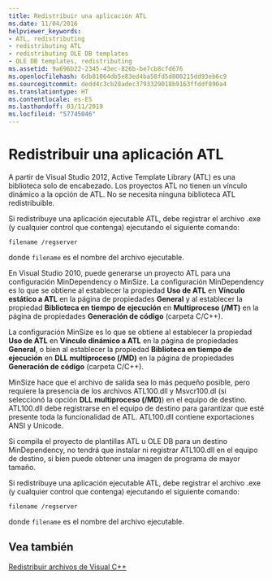 ```yaml
---
title: Redistribuir una aplicación ATL
ms.date: 11/04/2016
helpviewer_keywords:
- ATL, redistributing
- redistributing ATL
- redistributing OLE DB templates
- OLE DB templates, redistributing
ms.assetid: 9a696b22-2345-43ec-826b-be7cb8cfd676
ms.openlocfilehash: 6db81064db5e83ed4ba58fd5d800215dd93eb6c9
ms.sourcegitcommit: dedd4c3cb28adec3793329018b9163ffddf890a4
ms.translationtype: HT
ms.contentlocale: es-ES
ms.lasthandoff: 03/11/2019
ms.locfileid: "57745046"
---
```

# <a name="redistributing-an-atl-application"></a>Redistribuir una aplicación ATL

A partir de Visual Studio 2012, Active Template Library (ATL) es una biblioteca solo de encabezado. Los proyectos ATL no tienen un vínculo dinámico a la opción de ATL. No se necesita ninguna biblioteca ATL redistribuible.

Si redistribuye una aplicación ejecutable ATL, debe registrar el archivo .exe (y cualquier control que contenga) ejecutando el siguiente comando:

```
filename /regserver
```

donde `filename` es el nombre del archivo ejecutable.

En Visual Studio 2010, puede generarse un proyecto ATL para una configuración MinDependency o MinSize. La configuración MinDependency es lo que se obtiene al establecer la propiedad **Uso de ATL** en **Vínculo estático a ATL** en la página de propiedades **General** y al establecer la propiedad **Biblioteca en tiempo de ejecución** en **Multiproceso (/MT)** en la página de propiedades **Generación de código** (carpeta C/C++).

La configuración MinSize es lo que se obtiene al establecer la propiedad **Uso de ATL** en **Vínculo dinámico a ATL** en la página de propiedades **General**, o bien al establecer la propiedad **Biblioteca en tiempo de ejecución** en **DLL multiproceso (/MD)** en la página de propiedades **Generación de código** (carpeta C/C++).

MinSize hace que el archivo de salida sea lo más pequeño posible, pero requiere la presencia de los archivos ATL100.dll y Msvcr100.dl (si seleccionó la opción **DLL multiproceso (/MD)**) en el equipo de destino. ATL100.dll debe registrarse en el equipo de destino para garantizar que esté presente toda la funcionalidad de ATL. ATL100.dll contiene exportaciones ANSI y Unicode.

Si compila el proyecto de plantillas ATL u OLE DB para un destino MinDependency, no tendrá que instalar ni registrar ATL100.dll en el equipo de destino, si bien puede obtener una imagen de programa de mayor tamaño.

Si redistribuye una aplicación ejecutable ATL, debe registrar el archivo .exe (y cualquier control que contenga) ejecutando el siguiente comando:

```
filename /regserver
```

donde `filename` es el nombre del archivo ejecutable.

## <a name="see-also"></a>Vea también

[Redistribuir archivos de Visual C++](../ide/redistributing-visual-cpp-files.md)
